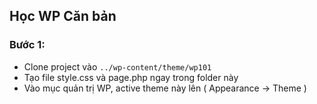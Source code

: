 ## Học WP Căn bản
### Bước 1:
 - Clone project vào ```../wp-content/theme/wp101```
 - Tạo file style.css và page.php ngay trong folder này
 - Vào mục quản trị WP, active theme này lên ( Appearance -> Theme )